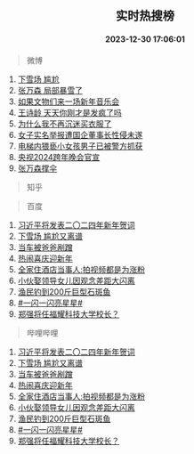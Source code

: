 <div align="center"><h2>实时热搜榜</h2><h4>2023-12-30 17:06:01</h4></div>

> 微博  

1. [下雪场 尴尬](https://s.weibo.com/weibo?q=%E4%B8%8B%E9%9B%AA%E5%9C%BA%20%E5%B0%B4%E5%B0%AC&t=31&band_rank=1&Refer=top)<br />
2. [张万森 局部暴雪了](https://s.weibo.com/weibo?q=%E5%BC%A0%E4%B8%87%E6%A3%AE%20%E5%B1%80%E9%83%A8%E6%9A%B4%E9%9B%AA%E4%BA%86&t=31&band_rank=2&Refer=top)<br />
3. [如果文物们来一场新年音乐会](https://s.weibo.com/weibo?q=%23%E5%A6%82%E6%9E%9C%E6%96%87%E7%89%A9%E4%BB%AC%E6%9D%A5%E4%B8%80%E5%9C%BA%E6%96%B0%E5%B9%B4%E9%9F%B3%E4%B9%90%E4%BC%9A%23&t=31&band_rank=3&Refer=top)<br />
4. [王诗龄 天天你刚才是发疯了吗](https://s.weibo.com/weibo?q=%E7%8E%8B%E8%AF%97%E9%BE%84%20%E5%A4%A9%E5%A4%A9%E4%BD%A0%E5%88%9A%E6%89%8D%E6%98%AF%E5%8F%91%E7%96%AF%E4%BA%86%E5%90%97&t=31&band_rank=4&Refer=top)<br />
5. [为什么我不再沉迷买衣服了](https://s.weibo.com/weibo?q=%23%E4%B8%BA%E4%BB%80%E4%B9%88%E6%88%91%E4%B8%8D%E5%86%8D%E6%B2%89%E8%BF%B7%E4%B9%B0%E8%A1%A3%E6%9C%8D%E4%BA%86%23&t=31&band_rank=5&Refer=top)<br />
6. [女子实名举报遭国企董事长性侵未遂](https://s.weibo.com/weibo?q=%23%E5%A5%B3%E5%AD%90%E5%AE%9E%E5%90%8D%E4%B8%BE%E6%8A%A5%E9%81%AD%E5%9B%BD%E4%BC%81%E8%91%A3%E4%BA%8B%E9%95%BF%E6%80%A7%E4%BE%B5%E6%9C%AA%E9%81%82%23&t=31&band_rank=6&Refer=top)<br />
7. [电梯内猥亵小女孩男子已被警方抓获](https://s.weibo.com/weibo?q=%23%E7%94%B5%E6%A2%AF%E5%86%85%E7%8C%A5%E4%BA%B5%E5%B0%8F%E5%A5%B3%E5%AD%A9%E7%94%B7%E5%AD%90%E5%B7%B2%E8%A2%AB%E8%AD%A6%E6%96%B9%E6%8A%93%E8%8E%B7%23&t=31&band_rank=7&Refer=top)<br />
8. [央视2024跨年晚会官宣](https://s.weibo.com/weibo?q=%23%E5%A4%AE%E8%A7%862024%E8%B7%A8%E5%B9%B4%E6%99%9A%E4%BC%9A%E5%AE%98%E5%AE%A3%23&t=31&band_rank=8&Refer=top)<br />
9. [张万森撑伞](https://s.weibo.com/weibo?q=%E5%BC%A0%E4%B8%87%E6%A3%AE%E6%92%91%E4%BC%9E&t=31&band_rank=9&Refer=top)<br />

> 知乎  


> 百度  

1. [习近平将发表二〇二四年新年贺词](https://www.baidu.com/s?wd=%E4%B9%A0%E8%BF%91%E5%B9%B3%E5%B0%86%E5%8F%91%E8%A1%A8%E4%BA%8C%E3%80%87%E4%BA%8C%E5%9B%9B%E5%B9%B4%E6%96%B0%E5%B9%B4%E8%B4%BA%E8%AF%8D&sa=fyb_news&rsv_dl=fyb_news)<br />
2. [下雪场 尴尬又离谱](https://www.baidu.com/s?wd=%E4%B8%8B%E9%9B%AA%E5%9C%BA+%E5%B0%B4%E5%B0%AC%E5%8F%88%E7%A6%BB%E8%B0%B1&sa=fyb_news&rsv_dl=fyb_news)<br />
3. [当车被爸爸剐蹭](https://www.baidu.com/s?wd=%E5%BD%93%E8%BD%A6%E8%A2%AB%E7%88%B8%E7%88%B8%E5%89%90%E8%B9%AD&sa=fyb_news&rsv_dl=fyb_news)<br />
4. [热闹喜庆迎新年](https://www.baidu.com/s?wd=%E7%83%AD%E9%97%B9%E5%96%9C%E5%BA%86%E8%BF%8E%E6%96%B0%E5%B9%B4&sa=fyb_news&rsv_dl=fyb_news)<br />
5. [全家住酒店当事人:拍视频都是为涨粉](https://www.baidu.com/s?wd=%E5%85%A8%E5%AE%B6%E4%BD%8F%E9%85%92%E5%BA%97%E5%BD%93%E4%BA%8B%E4%BA%BA%3A%E6%8B%8D%E8%A7%86%E9%A2%91%E9%83%BD%E6%98%AF%E4%B8%BA%E6%B6%A8%E7%B2%89&sa=fyb_news&rsv_dl=fyb_news)<br />
6. [小伙娶领导女儿因观念差距大闪离](https://www.baidu.com/s?wd=%E5%B0%8F%E4%BC%99%E5%A8%B6%E9%A2%86%E5%AF%BC%E5%A5%B3%E5%84%BF%E5%9B%A0%E8%A7%82%E5%BF%B5%E5%B7%AE%E8%B7%9D%E5%A4%A7%E9%97%AA%E7%A6%BB&sa=fyb_news&rsv_dl=fyb_news)<br />
7. [渔民钓到200斤巨型石斑鱼](https://www.baidu.com/s?wd=%E6%B8%94%E6%B0%91%E9%92%93%E5%88%B0200%E6%96%A4%E5%B7%A8%E5%9E%8B%E7%9F%B3%E6%96%91%E9%B1%BC&sa=fyb_news&rsv_dl=fyb_news)<br />
8. [#一闪一闪亮星星#](https://www.baidu.com/s?wd=%23%E4%B8%80%E9%97%AA%E4%B8%80%E9%97%AA%E4%BA%AE%E6%98%9F%E6%98%9F%23&sa=fyb_news&rsv_dl=fyb_news)<br />
9. [郑强将任福耀科技大学校长？](https://www.baidu.com/s?wd=%E9%83%91%E5%BC%BA%E5%B0%86%E4%BB%BB%E7%A6%8F%E8%80%80%E7%A7%91%E6%8A%80%E5%A4%A7%E5%AD%A6%E6%A0%A1%E9%95%BF%EF%BC%9F&sa=fyb_news&rsv_dl=fyb_news)<br />

> 哔哩哔哩  

1. [习近平将发表二〇二四年新年贺词](https://www.baidu.com/s?wd=%E4%B9%A0%E8%BF%91%E5%B9%B3%E5%B0%86%E5%8F%91%E8%A1%A8%E4%BA%8C%E3%80%87%E4%BA%8C%E5%9B%9B%E5%B9%B4%E6%96%B0%E5%B9%B4%E8%B4%BA%E8%AF%8D&sa=fyb_news&rsv_dl=fyb_news)<br />
2. [下雪场 尴尬又离谱](https://www.baidu.com/s?wd=%E4%B8%8B%E9%9B%AA%E5%9C%BA+%E5%B0%B4%E5%B0%AC%E5%8F%88%E7%A6%BB%E8%B0%B1&sa=fyb_news&rsv_dl=fyb_news)<br />
3. [当车被爸爸剐蹭](https://www.baidu.com/s?wd=%E5%BD%93%E8%BD%A6%E8%A2%AB%E7%88%B8%E7%88%B8%E5%89%90%E8%B9%AD&sa=fyb_news&rsv_dl=fyb_news)<br />
4. [热闹喜庆迎新年](https://www.baidu.com/s?wd=%E7%83%AD%E9%97%B9%E5%96%9C%E5%BA%86%E8%BF%8E%E6%96%B0%E5%B9%B4&sa=fyb_news&rsv_dl=fyb_news)<br />
5. [全家住酒店当事人:拍视频都是为涨粉](https://www.baidu.com/s?wd=%E5%85%A8%E5%AE%B6%E4%BD%8F%E9%85%92%E5%BA%97%E5%BD%93%E4%BA%8B%E4%BA%BA%3A%E6%8B%8D%E8%A7%86%E9%A2%91%E9%83%BD%E6%98%AF%E4%B8%BA%E6%B6%A8%E7%B2%89&sa=fyb_news&rsv_dl=fyb_news)<br />
6. [小伙娶领导女儿因观念差距大闪离](https://www.baidu.com/s?wd=%E5%B0%8F%E4%BC%99%E5%A8%B6%E9%A2%86%E5%AF%BC%E5%A5%B3%E5%84%BF%E5%9B%A0%E8%A7%82%E5%BF%B5%E5%B7%AE%E8%B7%9D%E5%A4%A7%E9%97%AA%E7%A6%BB&sa=fyb_news&rsv_dl=fyb_news)<br />
7. [渔民钓到200斤巨型石斑鱼](https://www.baidu.com/s?wd=%E6%B8%94%E6%B0%91%E9%92%93%E5%88%B0200%E6%96%A4%E5%B7%A8%E5%9E%8B%E7%9F%B3%E6%96%91%E9%B1%BC&sa=fyb_news&rsv_dl=fyb_news)<br />
8. [#一闪一闪亮星星#](https://www.baidu.com/s?wd=%23%E4%B8%80%E9%97%AA%E4%B8%80%E9%97%AA%E4%BA%AE%E6%98%9F%E6%98%9F%23&sa=fyb_news&rsv_dl=fyb_news)<br />
9. [郑强将任福耀科技大学校长？](https://www.baidu.com/s?wd=%E9%83%91%E5%BC%BA%E5%B0%86%E4%BB%BB%E7%A6%8F%E8%80%80%E7%A7%91%E6%8A%80%E5%A4%A7%E5%AD%A6%E6%A0%A1%E9%95%BF%EF%BC%9F&sa=fyb_news&rsv_dl=fyb_news)<br />
